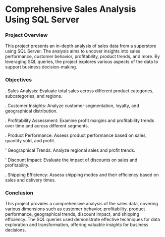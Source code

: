 # Comprehensive Sales Analysis Using SQL Server

### Project Overview

This project presents an in-depth analysis of sales data from a superstore using SQL Server. The analysis aims to uncover insights into sales performance, customer behavior, profitability, product trends, and more. By leveraging SQL queries, the project explores various aspects of the data to support business decision-making.

### Objectives

. Sales Analysis: Evaluate total sales across different product categories, subcategories, and regions.

. Customer Insights: Analyze customer segmentation, loyalty, and geographical distribution.

. Profitability Assessment: Examine profit margins and profitability trends over time and across different segments.

. Product Performance: Assess product performance based on sales, quantity sold, and profit.

' Geographical Trends: Analyze regional sales and profit trends.

' Discount Impact: Evaluate the impact of discounts on sales and profitability.

. Shipping Efficiency: Assess shipping modes and their efficiency based on sales and delivery times.

### Conclusion

This project provides a comprehensive analysis of the sales data, covering various dimensions such as customer behavior, profitability, product performance, geographical trends, discount impact, and shipping efficiency. The SQL queries used demonstrate effective techniques for data exploration and transformation, offering valuable insights for business decisions.
